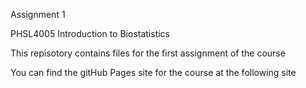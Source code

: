 Assignment 1

PHSL4005 Introduction to Biostatistics

This repisotory contains files for the first assignment of the course

You can find the gitHub Pages site for the course at the following site
